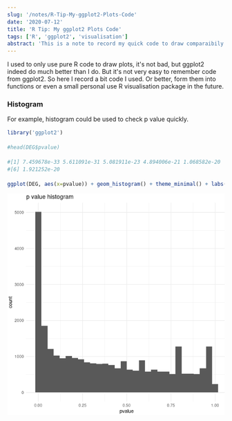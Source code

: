 ```yaml
---
slug: '/notes/R-Tip-My-ggplot2-Plots-Code'
date: '2020-07-12'
title: 'R Tip: My ggplot2 Plots Code'
tags: ['R', 'ggplot2', 'visualisation']
abstract: 'This is a note to record my quick code to draw comparaibily nice figure with ggplot2.'
---
```


I used to only use pure R code to draw plots, it's not bad, but ggplot2 indeed do much better than I do. But it's not very easy to remember code from ggplot2. So here I record a bit code I used. Or better, form them into functions or even a small personal use R visualisation package in the future.

### Histogram

For example, histogram could be used to check p value quickly.

```r
library('ggplot2')

#head(DEG$pvalue)

#[1] 7.459678e-33 5.611091e-31 5.081911e-23 4.894006e-21 1.068582e-20
#[6] 1.921252e-20

ggplot(DEG, aes(x=pvalue)) + geom_histogram() + theme_minimal() + labs(title="p value histogram")
```

![P value Histogram](./fig1.png)